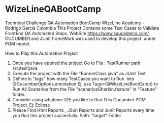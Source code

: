 # WizeLineQABootCamp
Technical Challenge QA Automation BootCamp WizeLine Academy - Rodrigo Garcia Colombia 
This Project Contains some Test Cases to Validate FrontEnd QA Automated Steps. 
WebSite https://www.saucedemo.com/ CUCUMBER and JUnit frameWork was used to develop this project. under POM model.

How to Play this Automation Project

1) Once you have opened the project Go to File : TestRunner path src\test\java 
2) Execute the project with the File "RunnerClass.java" as JUnit Test
3) DeFine in "tags" how many TestCases you want to Run. into @CucumberOptions annotation Ej: use Tags={@WizeLineBootCamp} to Run All Scenarios from the File "scenariosGherkin.feature" in "Feature" folder.
4) Consider using whatever IDE you like to Run This Cucumber POM Project. Ej: Eclipse
5) Please Find Html Reports , JSon Reports and Junit Reports every time you Run this project succesfully. Path: "target" Folder
